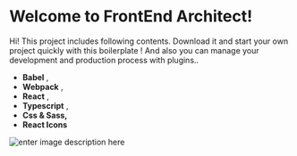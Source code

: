 # Welcome to FrontEnd Architect!

Hi! This project includes following contents. Download it and start your own project quickly with this boilerplate ! And also you can manage your development and production process with plugins..
  - **Babel** , 
  - **Webpack**  ,  
  - **React** ,
  - **Typescript** ,
  - **Css & Sass,**
  - **React Icons**
  
  ![enter image description here](https://i.hizliresim.com/eOVRn5.jpg)
 
